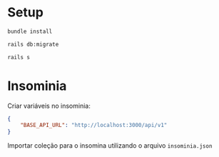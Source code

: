 # Setup

```bash
bundle install
```

```bash
rails db:migrate
```

```bash
rails s
```

# Insominia

Criar variáveis no insominia:

```json
{
	"BASE_API_URL": "http://localhost:3000/api/v1"
}
```

Importar coleção para o insomina utilizando o arquivo `insominia.json`

